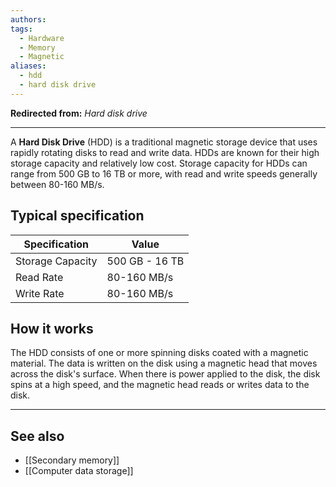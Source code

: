 ```yaml
---
authors: 
tags:
  - Hardware
  - Memory
  - Magnetic
aliases:
  - hdd
  - hard disk drive
---
```

**Redirected from:** *Hard disk drive*
<hr>

A **Hard Disk Drive** (HDD) is a traditional magnetic storage device that uses rapidly rotating disks to read and write data. HDDs are known for their high storage capacity and relatively low cost. Storage capacity for HDDs can range from 500 GB to 16 TB or more, with read and write speeds generally between 80-160 MB/s.

## Typical specification
| Specification    | Value          |
| ---------------- | -------------- |
| Storage Capacity | 500 GB - 16 TB |
| Read Rate        | 80-160 MB/s    |
| Write Rate       | 80-160 MB/s    |
## How it works
The HDD consists of one or more spinning disks coated with a magnetic material. The data is written on the disk using a magnetic head that moves across the disk's surface. When there is power applied to the disk, the disk spins at a high speed, and the magnetic head reads or writes data to the disk.

---
## See also
- [[Secondary memory]]
- [[Computer data storage]]